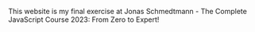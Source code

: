 This website is my final exercise at Jonas Schmedtmann - The Complete JavaScript Course 2023: From Zero to Expert!

